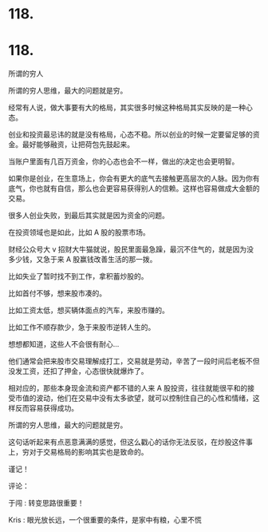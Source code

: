 # 118.

# 118.

所谓的穷人

所谓的穷人思维，最大的问题就是穷。

经常有人说，做大事要有大的格局，其实很多时候这种格局其实反映的是一种心态。

创业和投资最忌讳的就是没有格局，心态不稳。所以创业的时候一定要留足够的资金。最好能够融资，让把荷包先鼓起来。

当账户里面有几百万资金，你的心态也会不一样，做出的决定也会更明智。

如果你是创业，在生意场上，你会有更大的底气去接触更高层次的人脉。因为你有底气，你也就有自信，那么也会更容易获得别人的信赖。这样也容易做成大金额的交易。

很多人创业失败，到最后其实就是因为资金的问题。

在投资领域也是如此，比如 A 股的股票市场。

财经公众号大 v 招财大牛猫就说，股民里面最急躁，最沉不住气的，就是因为没多少钱，又急于来 A 股赢钱改善生活的那一拨。

比如失业了暂时找不到工作，拿积蓄炒股的。

比如首付不够，想来股市凑的。

比如工资太低，想买辆体面点的汽车，来股市赚的。

比如工作不顺存款少，急于来股市逆转人生的。

想想都知道，这些人不会很有耐心...

他们通常会把来股市交易理解成打工，交易就是劳动，辛苦了一段时间后老板不但没发工资，还扣了押金，心态很快就爆炸了。

相对应的，那些本身现金流和资产都不错的人来 A 股投资，往往就能很平和的接受市值的波动，他们在交易中没有太多欲望，就可以控制住自己的心性和情绪，这样反而容易获得成功。

所谓的穷人思维，最大的问题就是穷。

这句话听起来有点恶意满满的感觉，但这么戳心的话你无法反驳，在炒股这件事上，穷对于交易格局的影响其实也是致命的。

谨记！

评论：

于闯 : 转变思路很重要！

Kris : 眼光放长远，一个很重要的条件，是家中有粮，心里不慌